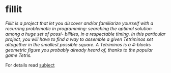 # fillit

_Fillit is a project that let you discover and/or familiarize yourself with a recurring problematic in programming: searching the optimal solution among a huge set of possi- bilities, in a respectable timing. In this particular project, you will have to find a way to assemble a given Tetriminos set altogether in the smallest possible square.
A Tetriminos is a 4-blocks geometric figure you probably already heard of, thanks to the popular game Tetris._

For details read [subject](https://github.com/MANT-i-S/fillit/blob/master/fillit.en.pdf)
